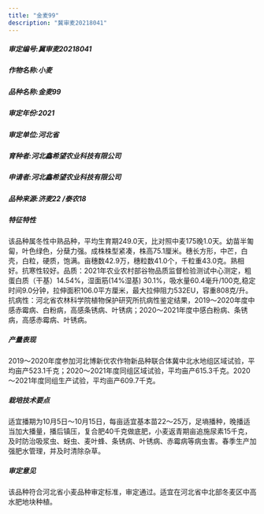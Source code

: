 ```yaml
---
title: "金麦99"
description: "冀审麦20218041"
---
```

##### 审定编号:冀审麦20218041

##### 作物名称:小麦

##### 品种名称:金麦99

##### 审定年份:2021

##### 审定单位:河北省

##### 育种者:河北鑫希望农业科技有限公司

##### 申请者:河北鑫希望农业科技有限公司

##### 品种来源:济麦22 /泰农18

##### 特征特性
该品种属冬性中熟品种，平均生育期249.0天，比对照中麦175晚1.0天。幼苗半匍匐，叶色绿色，分蘖力强。成株株型紧凑，株高75.1厘米。穗长方形，中芒，白壳，白粒，硬质，饱满。亩穗数42.9万，穗粒数41.0个，千粒重43.0克。熟相好。抗寒性较好。品质：2021年农业农村部谷物品质监督检验测试中心测定，粗蛋白质（干基）14.54%，湿面筋(14%湿基) 30.1%，吸水量60.4毫升/100克,稳定时间9.0分钟，拉伸面积106.0平方厘米，最大拉伸阻力532EU，容重808克/升。抗病性：河北省农林科学院植物保护研究所抗病性鉴定结果，2019～2020年度中感赤霉病、白粉病，高感条锈病、叶锈病；2020～2021年度中感白粉病、条锈病，高感赤霉病、叶锈病。

##### 产量表现
2019～2020年度参加河北博新优农作物新品种联合体冀中北水地组区域试验，平均亩产523.1千克；2020～2021年度同组区域试验，平均亩产615.3千克。2020～2021年度同组生产试验，平均亩产609.7千克。

##### 栽培技术要点
适宜播期为10月5日～10月15日，每亩适宜基本苗22～25万，足墒播种，晚播适当加大播量，播后镇压，复合肥40千克做底肥，小麦返青期亩追施尿素15千克，及时防治吸浆虫、蚜虫、麦叶蜂、条锈病、叶锈病、赤霉病等病虫害。春季生产加强肥水管理，并及时清除杂草。

##### 审定意见
该品种符合河北省小麦品种审定标准，审定通过。适宜在河北省中北部冬麦区中高水肥地块种植。
